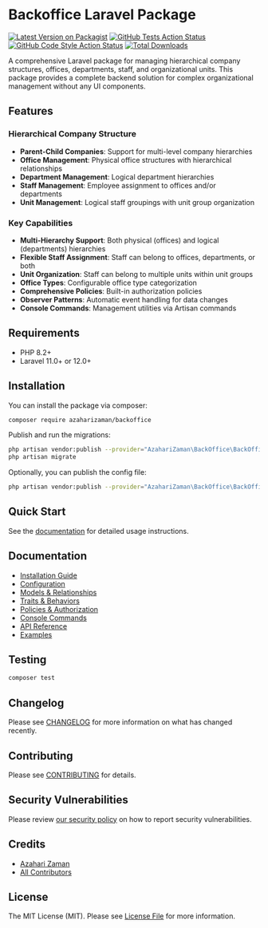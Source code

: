 # Backoffice Laravel Package

[![Latest Version on Packagist](https://img.shields.io/packagist/v/azaharizaman/backoffice.svg?style=flat-square)](https://packagist.org/packages/azaharizaman/backoffice)
[![GitHub Tests Action Status](https://img.shields.io/github/workflow/status/azaharizaman/backoffice/run-tests?label=tests)](https://github.com/azaharizaman/backoffice/actions?query=workflow%3Arun-tests+branch%3Amain)
[![GitHub Code Style Action Status](https://img.shields.io/github/workflow/status/azaharizaman/backoffice/Check%20&%20fix%20styling?label=code%20style)](https://github.com/azaharizaman/backoffice/actions?query=workflow%3A"Check+%26+fix+styling"+branch%3Amain)
[![Total Downloads](https://img.shields.io/packagist/dt/azaharizaman/backoffice.svg?style=flat-square)](https://packagist.org/packages/azaharizaman/backoffice)

A comprehensive Laravel package for managing hierarchical company structures, offices, departments, staff, and organizational units. This package provides a complete backend solution for complex organizational management without any UI components.

## Features

### Hierarchical Company Structure
- **Parent-Child Companies**: Support for multi-level company hierarchies
- **Office Management**: Physical office structures with hierarchical relationships
- **Department Management**: Logical department hierarchies
- **Staff Management**: Employee assignment to offices and/or departments
- **Unit Management**: Logical staff groupings with unit group organization

### Key Capabilities
- **Multi-Hierarchy Support**: Both physical (offices) and logical (departments) hierarchies
- **Flexible Staff Assignment**: Staff can belong to offices, departments, or both
- **Unit Organization**: Staff can belong to multiple units within unit groups
- **Office Types**: Configurable office type categorization
- **Comprehensive Policies**: Built-in authorization policies
- **Observer Patterns**: Automatic event handling for data changes
- **Console Commands**: Management utilities via Artisan commands

## Requirements

- PHP 8.2+
- Laravel 11.0+ or 12.0+

## Installation

You can install the package via composer:

```bash
composer require azaharizaman/backoffice
```

Publish and run the migrations:

```bash
php artisan vendor:publish --provider="AzahariZaman\BackOffice\BackOfficeServiceProvider" --tag="backoffice-migrations"
php artisan migrate
```

Optionally, you can publish the config file:

```bash
php artisan vendor:publish --provider="AzahariZaman\BackOffice\BackOfficeServiceProvider" --tag="backoffice-config"
```

## Quick Start

See the [documentation](docs/README.md) for detailed usage instructions.

## Documentation

- [Installation Guide](docs/installation.md)
- [Configuration](docs/configuration.md)
- [Models & Relationships](docs/models.md)
- [Traits & Behaviors](docs/traits.md)
- [Policies & Authorization](docs/policies.md)
- [Console Commands](docs/commands.md)
- [API Reference](docs/api.md)
- [Examples](docs/examples.md)

## Testing

```bash
composer test
```

## Changelog

Please see [CHANGELOG](CHANGELOG.md) for more information on what has changed recently.

## Contributing

Please see [CONTRIBUTING](CONTRIBUTING.md) for details.

## Security Vulnerabilities

Please review [our security policy](../../security/policy) on how to report security vulnerabilities.

## Credits

- [Azahari Zaman](https://github.com/azaharizaman)
- [All Contributors](../../contributors)

## License

The MIT License (MIT). Please see [License File](LICENSE.md) for more information.